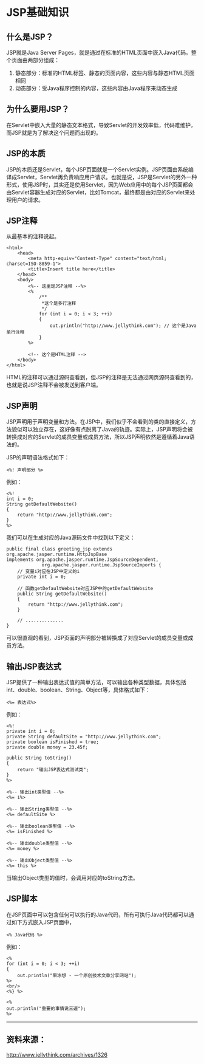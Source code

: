 # JSP基础知识

## 什么是JSP？

JSP就是Java Server Pages，就是通过在标准的HTML页面中嵌入Java代码。整个页面由两部分组成：

1. 静态部分：标准的HTML标签、静态的页面内容，这些内容与静态HTML页面相同
2. 动态部分：受Java程序控制的内容，这些内容由Java程序来动态生成

## 为什么要用JSP？

在Servlet中嵌入大量的静态文本格式，导致Servlet的开发效率低，代码难维护，而JSP就是为了解决这个问题而出现的。

## JSP的本质

JSP的本质还是Servlet，每个JSP页面就是一个Servlet实例。JSP页面由系统编译成Servlet，Servlet再负责响应用户请求。也就是说，JSP是Servlet的另外一种形式，使用JSP时，其实还是使用Servlet，因为Web应用中的每个JSP页面都会由Servlet容器生成对应的Servlet，比如Tomcat，最终都是由对应的Servlet来处理用户的请求。

## JSP注释

从最基本的注释说起。

```
<html>
    <head>
        <meta http-equiv="Content-Type" content="text/html; charset=ISO-8859-1">
        <title>Insert title here</title>
    </head>
    <body>
        <%-- 这里是JSP注释 --%>
        <%
            /**
             *这个是多行注释
             */
            for (int i = 0; i < 3; ++i)
            {
                out.println("http://www.jellythink.com"); // 这个是Java单行注释
            }
        %>

        <!-- 这个是HTML注释 -->
    </body>
</html>
```

HTML的注释可以通过源码查看到，但JSP的注释是无法通过网页源码查看到的，也就是说JSP注释不会被发送到客户端。



## JSP声明

JSP声明用于声明变量和方法。在JSP中，我们似乎不会看到的类的直接定义，方法貌似可以独立存在，这好像有点脱离了Java的轨迹。实际上，JSP声明将会被转换成对应的Servlet的成员变量或成员方法，所以JSP声明依然是遵循着Java语法的。

JSP的声明语法格式如下：

```
<%! 声明部分 %>
```

例如：

```
<%!
int i = 0;
String getDefaultWebsite()
{
    return "http://www.jellythink.com";
}
%>
```

我们可以在生成对应的Java源码文件中找到以下定义：

```
public final class greeting_jsp extends org.apache.jasper.runtime.HttpJspBase
implements org.apache.jasper.runtime.JspSourceDependent,
             org.apache.jasper.runtime.JspSourceImports {
    // 变量i对应在JSP中定义的i
    private int i = 0;

    // 函数getDefaultWebsite对应JSP中的getDefaultWebsite
    public String getDefaultWebsite()
    {
        return "http://www.jellythink.com";
    }

    // ..............
}
```

可以很直观的看到，JSP页面的声明部分被转换成了对应Servlet的成员变量或成员方法。



## 输出JSP表达式

JSP提供了一种输出表达式值的简单方法，可以输出各种类型数据，具体包括int、double、boolean、String、Object等，具体格式如下：

```
<%= 表达式%>
```

例如：

```
<%!
private int i = 0;
private String defaultSite = "http://www.jellythink.com";
private boolean isFinished = true;
private double money = 23.45f;

public String toString()
{
    return "输出JSP表达式测试类";
}
%>

<%-- 输出int类型值 --%>
<%= i%>

<%-- 输出String类型值 --%>
<%= defaultSite %>

<%-- 输出boolean类型值 --%>
<%= isFinished %>

<%-- 输出double类型值 --%>
<%= money %>

<%-- 输出Object类型值 --%>
<%= this %>
```

当输出Object类型的值时，会调用对应的toString方法。



## JSP脚本

在JSP页面中可以包含任何可以执行的Java代码，所有可执行Java代码都可以通过如下方式嵌入JSP页面中，

```
<% Java代码 %>
```

例如：

```
<%
for (int i = 0; i < 3; ++i)
{
    out.println("果冻想 - 一个原创技术文章分享网站");
%>
<br/>
<%} %>

<%
out.println("重要的事情说三遍");
%>
```

----

## 资料来源：

http://www.jellythink.com/archives/1326

